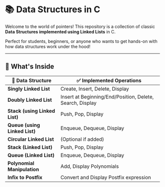 # 📚 Data Structures in C 

Welcome to the world of pointers! This repository is a collection of classic **Data Structures implemented using Linked Lists** in C.

Perfect for students, beginners, or anyone who wants to get hands-on with how data structures work under the hood!

---
## 🧵 What's Inside

| 🔢 Data Structure     | ✅ Implemented Operations             |
|----------------------|--------------------------------------|
| **Singly Linked List**   | Create, Insert, Delete, Display     |
| **Doubly Linked List**   | Insert at Beginning/End/Position, Delete, Search, Display |
| **Stack (using Linked List)** | Push, Pop, Display             |
| **Queue (using Linked List)** | Enqueue, Dequeue, Display      |
| **Circular Linked List** | (Optional if added)               |
| **Stack (Linked List)**     | Push, Pop, Display |
| **Queue (Linked List)**     | Enqueue, Dequeue, Display |
| **Polynomial Manipulation** | Add, Display Polynomials |
| **Infix to Postfix**        | Convert and Display Postfix expression |
